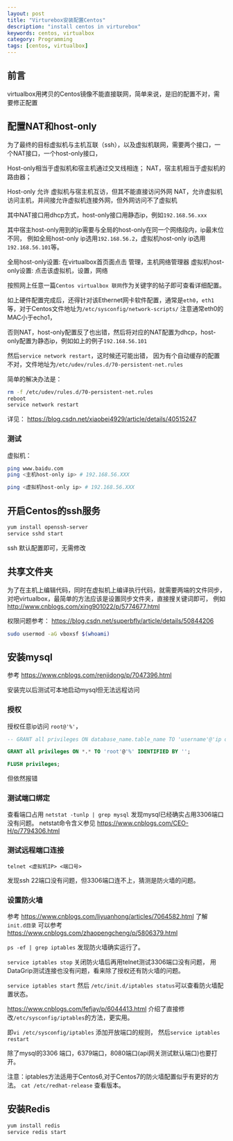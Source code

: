 ```yaml
---
layout: post
title: "Virturebox安装配置Centos"
description: "install centos in virturebox"
keywords: centos, virtualbox
category: Programming
tags: [centos, virtualbox]
---
```


## 前言

virtualbox用拷贝的Centos镜像不能直接联网，简单来说，是旧的配置不对，需要修正配置

## 配置NAT和host-only
为了最终的目标虚拟机与主机互联（ssh），以及虚拟机联网，需要两个接口，一个NAT接口，一个host-only接口，

Host-only相当于虚拟机和宿主机通过交叉线相连；
NAT，宿主机相当于虚拟机的路由器；

Host-only 允许 虚拟机与宿主机互访，但其不能直接访问外网
NAT，允许虚拟机访问主机，并间接允许虚拟机连接外网，但外网访问不了虚拟机

其中NAT接口用dhcp方式，host-only接口用静态ip，例如`192.168.56.xxx`

其中宿主host-only用到的ip需要与全局的host-only在同一个网络段内，ip最末位不同，
例如全局host-only ip选用`192.168.56.2`，虚拟机host-only ip选用`192.168.56.101`等。

全局host-only设置: 在virtualbox首页面点击 管理，主机网络管理器
虚拟机host-only设置: 点击该虚拟机，设置，网络

按照网上任意一篇`Centos virtualbox 联网`作为关键字的帖子即可查看详细配置。

如上硬件配置完成后，还得针对该Ethernet网卡软件配置，通常是`eth0`，`eth1`等，对于Centos文件地址为`/etc/sysconfig/network-scripts/`
注意通常eth0的MAC小于echo1，

否则NAT，host-only配置反了也出错，然后将对应的NAT配置为dhcp，host-only配置为静态ip，例如如上的例子`192.168.56.101`

然后`service network restart`，这时候还可能出错，
因为有个自动缓存的配置不对，文件地址为`/etc/udev/rules.d/70-persistent-net.rules`

简单的解决办法是：

```bash
rm -f /etc/udev/rules.d/70-persistent-net.rules
reboot
service network restart
```

详见： <https://blog.csdn.net/xiaobei4929/article/details/40515247>

### 测试

虚拟机：

```bash
ping www.baidu.com
ping <主机host-only ip> # 192.168.56.XXX
```

```bash
ping <虚拟机host-only ip> # 192.168.56.XXX
```

## 开启Centos的ssh服务

```bash
yum install openssh-server
service sshd start
```

ssh 默认配置即可，无需修改

## 共享文件夹
为了在主机上编辑代码，同时在虚拟机上编译执行代码，就需要两端的文件同步，
对吧virtualbox，最简单的方法应该是设置同步文件夹，直接搜关键词即可，
例如 <http://www.cnblogs.com/xing901022/p/5774677.html>

权限问题参考：
<https://blog.csdn.net/superbfly/article/details/50844206>

```bash
sudo usermod -aG vboxsf $(whoami)
```

## 安装mysql

参考 <https://www.cnblogs.com/renjidong/p/7047396.html>

安装完以后测试可本地启动mysql但无法远程访问

### 授权
授权任意ip访问 `root@'%'`，

```sql
-- GRANT all privileges ON database_name.table_name TO 'username'@'ip or localhost' IDENTIFIED BY 'password';

GRANT all privileges ON *.* TO 'root'@'%' IDENTIFIED BY '';

FLUSH privileges;
```

但依然报错

### 测试端口绑定
查看端口占用 `netstat -tunlp | grep mysql` 发现mysql已经确实占用3306端口没有问题。
netstat命令含义参见 <https://www.cnblogs.com/CEO-H/p/7794306.html>

### 测试远程端口连接
`telnet <虚拟机IP> <端口号>`

发现ssh 22端口没有问题，但3306端口连不上，猜测是防火墙的问题。

### 设置防火墙

参考 <https://www.cnblogs.com/liyuanhong/articles/7064582.html>
了解`init.d目录` 可以参考 <https://www.cnblogs.com/zhaopengcheng/p/5806379.html>

`ps -ef | grep iptables` 发现防火墙确实运行了。

`service iptables stop` 关闭防火墙后再用telnet测试3306端口没有问题，
用DataGrip测试连接也没有问题，看来除了授权还有防火墙的问题。

`service iptables start` 然后 `/etc/init.d/iptables status`可以查看防火墙配置状态。

<https://www.cnblogs.com/fefjay/p/6044413.html>
介绍了直接修改`/etc/sysconfig/iptables`的方法，更实用。

即`vi /etc/sysconfig/iptables` 添加开放端口的规则，
然后`service iptables restart`

除了mysql的3306 端口，6379端口，8080端口(api网关测试默认端口)也要打开。

注意：iptables方法适用于Centos6,对于Centos7的防火墙配置似乎有更好的方法。
`cat /etc/redhat-release` 查看版本。

## 安装Redis

```bash
yum install redis
service redis start
```
